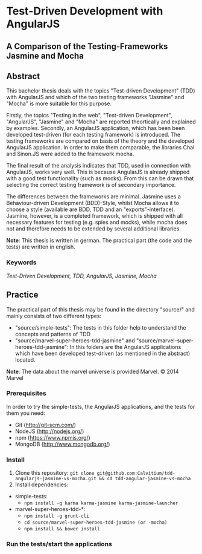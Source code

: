 # Test-Driven Development with AngularJS
## A Comparison of the Testing-Frameworks Jasmine and Mocha

## Abstract
This bachelor thesis deals with the topics "Test-driven Development" (TDD) with AngularJS and which of the two testing frameworks "Jasmine" and "Mocha" is more suitable for this purpose.

Firstly, the topics "Testing in the web", "Test-driven Development", "AngularJS", "Jasmine" and "Mocha" are reported theortically and explained by examples. 
Secondly, an AngularJS application, which has been been developed test-driven (for each testing framework) is introduced. The testing frameworks are compared on basis of the theory and the developed AngularJS application. In order to make them comparable, the libraries Chai and Sinon.JS were added to the framework mocha.

The final result of the analysis indicates that TDD, used in connection with AngularJS, works very well. This is because AngularJS is already shipped with a good test functionality (such as mocks). From this can be drawn that selecting the correct testing framework is of secondary importance.

The differences between the frameworks are minimal.
Jasmine uses a Behaviour-driven Development (BDD)-Style, whilst Mocha allows it to choose a style (available are BDD, TDD and an "exports"-interface). Jasmine, however, is a completed framework, which is shipped with all necessary features for testing (e.g. spies and mocks), while mocha does not and therefore needs to be extended by several additional libraries.

**Note**: This thesis is written in german. The practical part (the code and the tests) are written in english.

### Keywords
*Test-Driven Development, TDD, AngularJS, Jasmine, Mocha*

## Practice
The practical part of this thesis may be found in the directory "source/" and mainly consists of two different types:
* "source/simple-tests": The tests in this folder help to understand the concepts and patterns of TDD
* "source/marvel-super-heroes-tdd-jasmine" and "source/marvel-super-heroes-tdd-jasmine": In this folders are the AngularJS applications which have been developed test-driven (as mentioned in the abstract) located.

**Note**: The data about the marvel universe is provided Marvel. © 2014 Marvel

### Prerequisites
In order to try the simple-tests, the AngularJS applications, and the tests for them you need:
* Git (http://git-scm.com/)
* NodeJS (http://nodejs.org/)
* npm (https://www.npmjs.org/)
* MongoDB (http://www.mongodb.org/)

### Install
1. Clone this repository: `git clone git@github.com:Calvitium/tdd-angularjs-jasmine-vs-mocha.git && cd tdd-angular-jasmine-vs-mocha`
2. Install dependencies:
  * simple-tests:
    * `npm install -g karma karma-jasmine karma-jasmine-launcher`
  * marvel-super-heroes-tdd-*:
    * `npm install -g grunt-cli`
    * `cd source/marvel-super-heroes-tdd-jasmine (or -mocha)`
    * `npm install && bower install`

### Run the tests/start the applications







